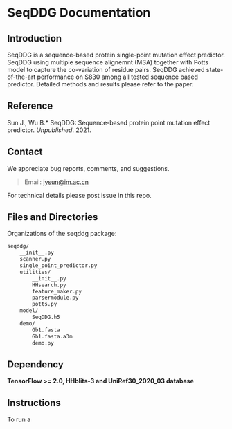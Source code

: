 

# SeqDDG Documentation

## Introduction

SeqDDG is a sequence-based protein single-point mutation effect predictor. SeqDDG using multiple sequence alignemnt (MSA) together with Potts model to capture the co-variation of residue pairs. SeqDDG achieved state-of-the-art performance on S830 among all tested sequence based predictor. Detailed methods and results please refer to the paper.

## Reference

Sun J., Wu B.* SeqDDG: Sequence-based protein point mutation effect predictor. *Unpublished*. 2021.

## Contact

We appreciate bug reports, comments, and suggestions.  

> Email: jysun@im.ac.cn

For technical details please post issue in this repo.

## Files and Directories 

Organizations of the seqddg package:

```bash
seqddg/
    __init__.py
    scanner.py
    single_point_predictor.py
    utilities/
        __init__.py
        HHsearch.py
        feature_maker.py
        parsermodule.py
        potts.py
    model/
        SeqDDG.h5
    demo/
        Gb1.fasta
        Gb1.fasta.a3m
        demo.py
```

## Dependency 

**TensorFlow >= 2.0, HHblits-3 and UniRef30_2020_03 database** 

## Instructions

To run a 

